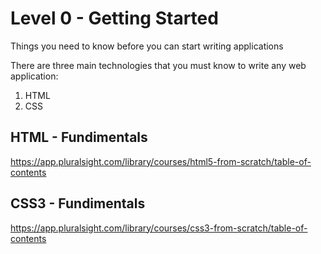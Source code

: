# Level 0 - Getting Started
Things you need to know before you can start writing applications

There are three main technologies that you must know to write any web application:

1. HTML  
2. CSS  

## HTML - Fundimentals
https://app.pluralsight.com/library/courses/html5-from-scratch/table-of-contents

## CSS3 - Fundimentals
https://app.pluralsight.com/library/courses/css3-from-scratch/table-of-contents
